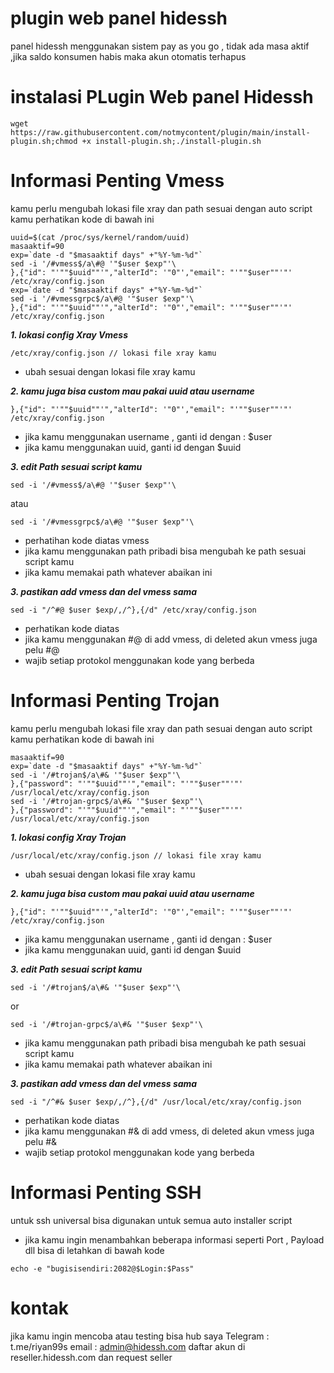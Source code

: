 # plugin web panel hidessh
panel hidessh menggunakan sistem pay as you go , tidak ada masa aktif ,jika saldo konsumen habis maka akun otomatis terhapus

# instalasi PLugin Web panel Hidessh
```
wget https://raw.githubusercontent.com/notmycontent/plugin/main/install-plugin.sh;chmod +x install-plugin.sh;./install-plugin.sh
```

# Informasi Penting Vmess

kamu perlu mengubah lokasi file xray dan path sesuai dengan auto script kamu 
perhatikan kode di bawah ini
```
uuid=$(cat /proc/sys/kernel/random/uuid) 
masaaktif=90
exp=`date -d "$masaaktif days" +"%Y-%m-%d"`
sed -i '/#vmess$/a\#@ '"$user $exp"'\
},{"id": "'""$uuid""'","alterId": '"0"',"email": "'""$user""'"' /etc/xray/config.json
exp=`date -d "$masaaktif days" +"%Y-%m-%d"`
sed -i '/#vmessgrpc$/a\#@ '"$user $exp"'\
},{"id": "'""$uuid""'","alterId": '"0"',"email": "'""$user""'"' /etc/xray/config.json
```

***1. lokasi config Xray Vmess***
```
/etc/xray/config.json // lokasi file xray kamu
```
- ubah sesuai dengan lokasi file xray kamu

***2. kamu juga bisa custom mau pakai uuid atau username***
```
},{"id": "'""$uuid""'","alterId": '"0"',"email": "'""$user""'"' /etc/xray/config.json
```
- jika kamu menggunakan username , ganti id dengan : $user
- jika kamu menggunakan uuid, ganti id dengan $uuid 

***3. edit Path sesuai script kamu***
```
sed -i '/#vmess$/a\#@ '"$user $exp"'\
```
atau 
```
sed -i '/#vmessgrpc$/a\#@ '"$user $exp"'\
```
- perhatihan kode diatas vmess
- jika kamu menggunakan path pribadi bisa mengubah ke path sesuai script kamu
- jika kamu memakai path whatever abaikan ini

***3. pastikan add vmess dan del vmess sama***
```
sed -i "/^#@ $user $exp/,/^},{/d" /etc/xray/config.json
```
- perhatikan kode diatas
- jika kamu menggunakan #@ di add vmess, di deleted akun vmess juga pelu #@
- wajib setiap protokol menggunakan kode yang berbeda


# Informasi Penting Trojan

kamu perlu mengubah lokasi file xray dan path sesuai dengan auto script kamu 
perhatikan kode di bawah ini
```
masaaktif=90
exp=`date -d "$masaaktif days" +"%Y-%m-%d"`
sed -i '/#trojan$/a\#& '"$user $exp"'\
},{"password": "'""$uuid""'","email": "'""$user""'"' /usr/local/etc/xray/config.json
sed -i '/#trojan-grpc$/a\#& '"$user $exp"'\
},{"password": "'""$uuid""'","email": "'""$user""'"' /usr/local/etc/xray/config.json
```

***1. lokasi config Xray Trojan***
```
/usr/local/etc/xray/config.json // lokasi file xray kamu
```
- ubah sesuai dengan lokasi file xray kamu

***2. kamu juga bisa custom mau pakai uuid atau username***
```
},{"id": "'""$uuid""'","alterId": '"0"',"email": "'""$user""'"' /etc/xray/config.json
```
- jika kamu menggunakan username , ganti id dengan : $user
- jika kamu menggunakan uuid, ganti id dengan $uuid 

***3. edit Path sesuai script kamu***
```
sed -i '/#trojan$/a\#& '"$user $exp"'\
```
or 
```
sed -i '/#trojan-grpc$/a\#& '"$user $exp"'\
```
- jika kamu menggunakan path pribadi bisa mengubah ke path sesuai script kamu
- jika kamu memakai path whatever abaikan ini

***3. pastikan add vmess dan del vmess sama***
```
sed -i "/^#& $user $exp/,/^},{/d" /usr/local/etc/xray/config.json
```
- perhatikan kode diatas
- jika kamu menggunakan #& di add vmess, di deleted akun vmess juga pelu #&
- wajib setiap protokol menggunakan kode yang berbeda

# Informasi Penting SSH

untuk ssh universal bisa digunakan untuk semua auto installer script
- jika kamu ingin menambahkan beberapa informasi seperti Port , Payload dll
bisa di letahkan di bawah kode
```
echo -e "bugisisendiri:2082@$Login:$Pass"
```

# kontak
jika kamu ingin mencoba atau testing bisa hub saya
Telegram : t.me/riyan99s
email : admin@hidessh.com
daftar akun di reseller.hidessh.com dan request seller

